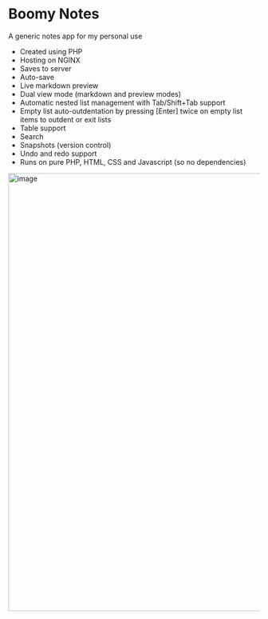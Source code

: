 # Boomy Notes
A generic notes app for my personal use
- Created using PHP
- Hosting on NGINX
- Saves to server
- Auto-save
- Live markdown preview
- Dual view mode (markdown and preview modes)
- Automatic nested list management with Tab/Shift+Tab support
- Empty list auto-outdentation by pressing [Enter] twice on empty list items to outdent or exit lists
- Table support
- Search
- Snapshots (version control)
- Undo and redo support
- Runs on pure PHP, HTML, CSS and Javascript (so no dependencies)

<img width="1175" height="876" alt="image" src="https://github.com/user-attachments/assets/e2b8e1bc-b16d-49d2-ab9c-12e2502a55a4" />
